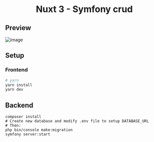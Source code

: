 <h1 align="center">Nuxt 3 - Symfony crud</h1>

## Preview

![image](https://i.imgur.com/TO5qczj.png)

## Setup

### Frontend

```bash
# yarn
yarn install
yarn dev
```

## Backend
```
composer install
# Create new database and modify .env file to setup DATABASE_URL
# Then:
php bin/console make:migration
symfony server:start
```
